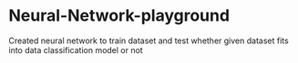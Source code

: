 # Neural-Network-playground
Created neural network to train dataset and test whether given dataset fits into data classification model or not
